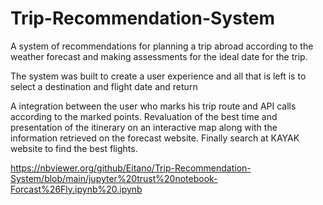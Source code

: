# Trip-Recommendation-System

A system of recommendations for planning a trip abroad according to the weather forecast and making assessments for the ideal date for the trip.

The system was built to create a user experience and all that is left is to select a destination and flight date and return

A integration between the user who marks his trip route and API calls according to the marked points.
Revaluation of the best time and presentation of the itinerary on an interactive map along with the information retrieved on the forecast website.
Finally search at KAYAK website to find the best flights. 




https://nbviewer.org/github/Eitano/Trip-Recommendation-System/blob/main/jupyter%20trust%20notebook-Forcast%26Fly.ipynb%20.ipynb
